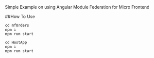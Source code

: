 Simple Example on using Angular Module Federation for Micro Frontend

##How To Use
```
cd mfOrders
npm i
npm run start

cd HostApp
npm i
npm run start

```

